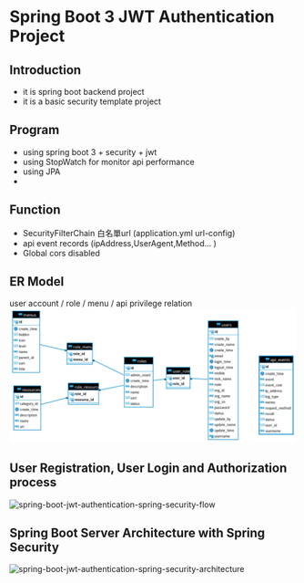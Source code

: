 # Spring Boot 3 JWT Authentication Project

## Introduction
- it is spring boot backend project
- it is a basic security template project

## Program

- using spring boot 3 + security + jwt 
- using StopWatch for monitor api performance
- using JPA
- 

## Function
- SecurityFilterChain 白名單url (application.yml url-config)
- api event records (ipAddress,UserAgent,Method... )
- Global cors disabled


## ER Model
user account / role / menu / api privilege relation 
![ER](img/testdb.png)

## User Registration, User Login and Authorization process
![spring-boot-jwt-authentication-spring-security-flow](img/spring-boot-jwt-authentication-spring-security-flow.png)

## Spring Boot Server Architecture with Spring Security
![spring-boot-jwt-authentication-spring-security-architecture](img/spring-boot-jwt-authentication-spring-security-architecture.png)